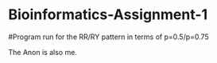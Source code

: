 # Bioinformatics-Assignment-1

#Program run for the RR/RY pattern in terms of p=0.5/p=0.75

The Anon is also me.
